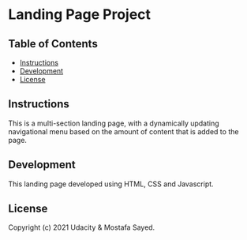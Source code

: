 # Landing Page Project

## Table of Contents

* [Instructions](#instructions)
* [Development](#development)
* [License](#license)

## Instructions

This is a multi-section landing page, with a dynamically updating navigational menu based on the amount of content that is added to the page.


## Development
This landing page developed using HTML, CSS and Javascript.

## License
Copyright (c) 2021 Udacity & Mostafa Sayed.
